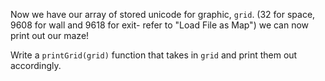 Now we have our array of stored unicode for graphic, `grid`.
(32 for space, 9608 for wall and 9618 for exit- refer to "Load File as Map")
we can now print out our maze!

Write a `printGrid(grid)` function that takes in `grid` and print them out accordingly.



